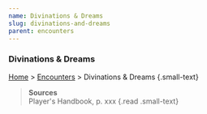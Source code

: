 ```yaml
---
name: Divinations & Dreams
slug: divinations-and-dreams
parent: encounters
---
```

### Divinations & Dreams
[Home](dm-operations-center) > [Encounters](encounters) > Divinations & Dreams {.small-text}



> **Sources** <br/>
> Player's Handbook, p. xxx
{.read .small-text}